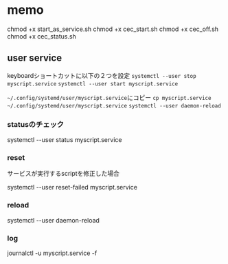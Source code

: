 # memo
chmod +x start_as_service.sh
chmod +x cec_start.sh
chmod +x cec_off.sh
chmod +x cec_status.sh


## user service
keyboardショートカットに以下の２つを設定
`systemctl --user stop myscript.service`
`systemctl --user start myscript.service`

`~/.config/systemd/user/myscript.service`にコピー
`cp myscript.service  ~/.config/systemd/user/myscript.service`
`systemctl --user daemon-reload`

### statusのチェック
systemctl --user status myscript.service

### reset
サービスが実行するscriptを修正した場合

systemctl --user reset-failed myscript.service

### reload
systemctl --user daemon-reload

### log
journalctl -u myscript.service -f



